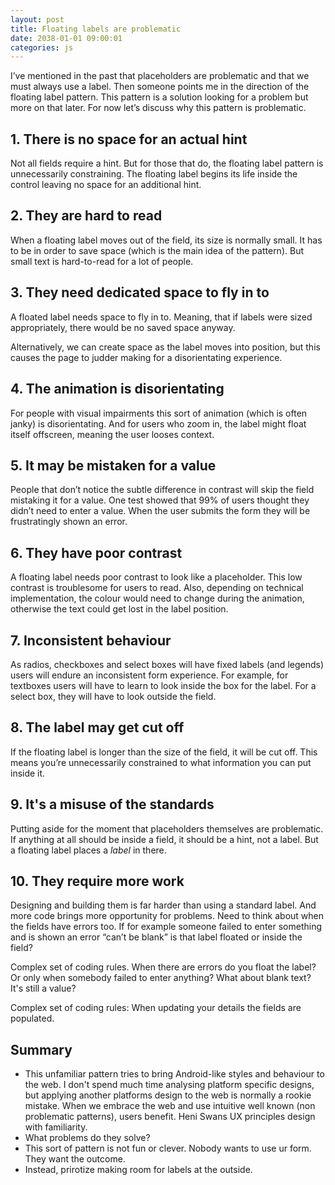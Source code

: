 ```yaml
---
layout: post
title: Floating labels are problematic
date: 2038-01-01 09:00:01
categories: js
---
```


I’ve mentioned in the past that placeholders are problematic and that we must always use a label. Then someone points me in the direction of the floating label pattern. This pattern is a solution looking for a problem but more on that later. For now let’s discuss why this pattern is problematic.

## 1. There is no space for an actual hint

Not all fields require a hint. But for those that do, the floating label pattern is unnecessarily constraining. The floating label begins its life inside the control leaving no space for an additional hint.

## 2. They are hard to read

When a floating label moves out of the field, its size is normally small. It has to be in order to save space (which is the main idea of the pattern). But small text is hard-to-read for a lot of people.

## 3. They need dedicated space to fly in to

A floated label needs space to fly in to. Meaning, that if labels were sized appropriately, there would be no saved space anyway.

Alternatively, we can create space as the label moves into position, but this causes the page to judder making for a disorientating experience.

## 4. The animation is disorientating

For people with visual impairments this sort of animation (which is often janky) is disorientating. And for users who zoom in, the label might float itself offscreen, meaning the user looses context.

## 5. It may be mistaken for a value

People that don’t notice the subtle difference in contrast will skip the field mistaking it for a value. One test showed that 99% of users thought they didn’t need to enter a value. When the user submits the form they will be frustratingly shown an error.

## 6. They have poor contrast

A floating label needs poor contrast to look like a placeholder. This low contrast is troublesome for users to read. Also, depending on technical implementation, the colour would need to change during the animation, otherwise the text could get lost in the label position.

## 7. Inconsistent behaviour

As radios, checkboxes and select boxes will have fixed labels (and legends) users will endure an inconsistent form experience. For example, for textboxes users will have to learn to look inside the box for the label. For a select box, they will have to look outside the field.

## 8. The label may get cut off

If the floating label is longer than the size of the field, it will be cut off. This means you’re unnecessarily constrained to what information you can put inside it.

## 9. It's a misuse of the standards

Putting aside for the moment that placeholders themselves are problematic. If anything at all should be inside a field, it should be a hint, not a label. But a floating label places a *label* in there.

## 10. They require more work

Designing and building them is far harder than using a standard label. And more code brings more opportunity for problems. Need to think about when the fields have errors too. If for example someone failed to enter something and is shown an error “can’t be blank” is that label floated or inside the field?

Complex set of coding rules. When there are errors do you float the label? Or only when somebody failed to enter anything? What about blank text? It's still a value?

Complex set of coding rules: When updating your details the fields are populated.

## Summary

- This unfamiliar pattern tries to bring Android-like styles and behaviour to the web. I don't spend much time analysing platform specific designs, but applying another platforms design to the web is normally a rookie mistake. When we embrace the web and use intuitive well known (non problematic patterns), users benefit. Heni Swans UX principles design with familiarity.
- What problems do they solve?
- This sort of pattern is not fun or clever. Nobody wants to use ur form. They want the outcome.
- Instead, prirotize making room for labels at the outside.
